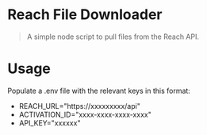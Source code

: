 # Reach File Downloader
> A simple node script to pull files from the Reach API.

# Usage
Populate a .env file with the relevant keys in this format:

- REACH_URL="https://xxxxxxxxx/api"
- ACTIVATION_ID="xxxx-xxxx-xxxx-xxxx"
- API_KEY="xxxxxx"